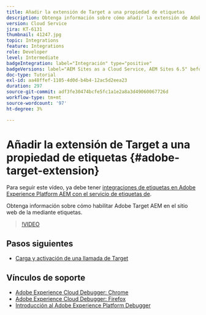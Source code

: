 ```yaml
---
title: Añadir la extensión de Target a una propiedad de etiquetas
description: Obtenga información sobre cómo añadir la extensión de Adobe Target a una propiedad de etiquetas.
version: Cloud Service
jira: KT-6131
thumbnail: 41247.jpg
topic: Integrations
feature: Integrations
role: Developer
level: Intermediate
badgeIntegration: label="Integración" type="positive"
badgeVersions: label="AEM Sites as a Cloud Service, AEM Sites 6.5" before-title="false"
doc-type: Tutorial
exl-id: aa48ffef-1105-4d0d-b4b4-12ac5d2eea23
duration: 297
source-git-commit: adf3fe30474bcfe5fc1a1e2a8a3d49060067726d
workflow-type: tm+mt
source-wordcount: '97'
ht-degree: 3%

---
```


# Añadir la extensión de Target a una propiedad de etiquetas {#adobe-target-extension}

Para seguir este vídeo, ya debe tener [integraciones de etiquetas en Adobe Experience Platform AEM con el servicio de etiquetas de](../experience-platform/data-collection/tags/overview.md).

Obtenga información sobre cómo habilitar Adobe Target AEM en el sitio web de la mediante etiquetas.

>[!VIDEO](https://video.tv.adobe.com/v/41247?quality=12&learn=on)

## Pasos siguientes

+ [Carga y activación de una llamada de Target](./load-and-fire-target.md)

## Vínculos de soporte

+ [Adobe Experience Cloud Debugger: Chrome](https://chrome.google.com/webstore/detail/adobe-experience-platform/bfnnokhpnncpkdmbokanobigaccjkpob)
+ [Adobe Experience Cloud Debugger: Firefox](https://addons.mozilla.org/en-US/firefox/addon/adobe-experience-platform-dbg/)
+ [Introducción al Adobe Experience Platform Debugger](https://experienceleague.adobe.com/docs/platform-learn/data-collection/debugger/overview.html)
